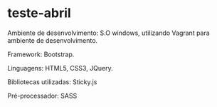 # teste-abril

Ambiente de desenvolvimento: S.O windows, utilizando Vagrant para ambiente de desenvolvimento.

Framework: Bootstrap.

Linguagens: HTML5, CSS3, JQuery.

Bibliotecas utilizadas: Sticky.js

Pré-processador: SASS	
